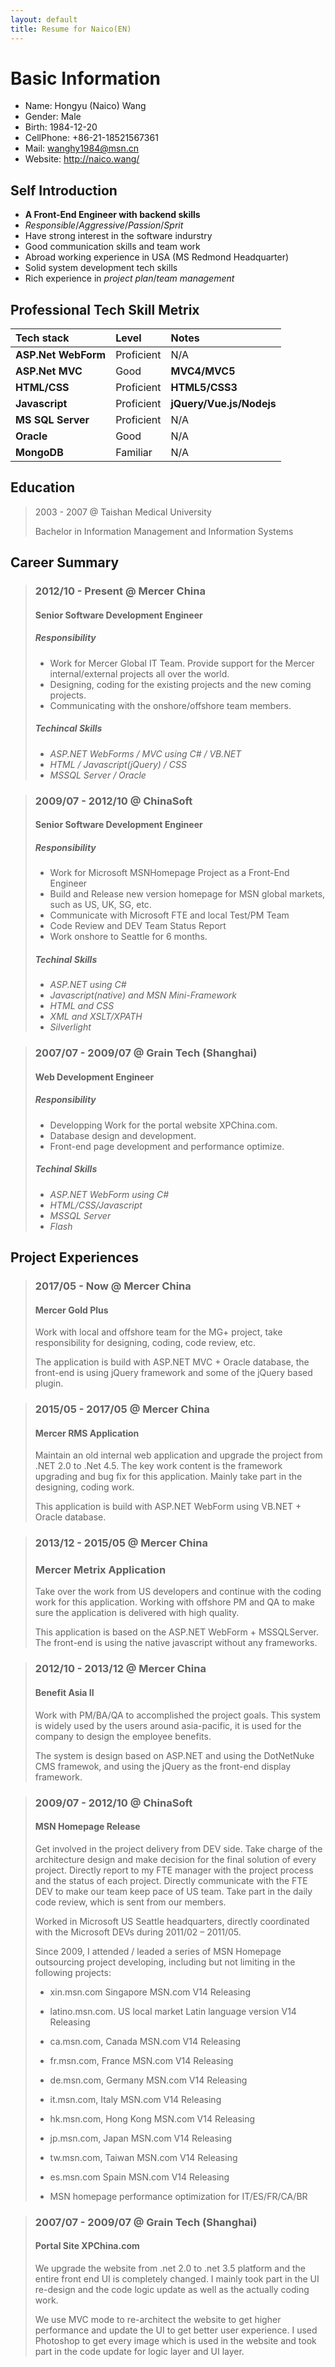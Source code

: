 ```yaml
---
layout: default
title: Resume for Naico(EN)
---
```

# Basic Information

* Name: Hongyu (Naico) Wang
* Gender: Male
* Birth: 1984-12-20
* CellPhone: +86-21-18521567361
* Mail: <wanghy1984@msn.cn>
* Website: <http://naico.wang/>

## Self Introduction

* **A Front-End Engineer with backend skills**
* _Responsible_/_Aggressive_/_Passion_/_Sprit_
* Have strong interest in the software indurstry
* Good communication skills and team work
* Abroad working experience in USA (MS Redmond Headquarter)
* Solid system development tech skills
* Rich experience in _project plan_/_team management_

## Professional Tech Skill Metrix

| Tech stack             | Level         | Notes                    |
|:-----------------------|:--------------|:-------------------------|
| **ASP.Net WebForm**    | Proficient    | N/A                      |
| **ASP.Net MVC**        | Good          | **MVC4/MVC5**            |
| **HTML/CSS**           | Proficient    | **HTML5/CSS3**           |
| **Javascript**         | Proficient    | **jQuery/Vue.js/Nodejs** |
| **MS SQL Server**      | Proficient    | N/A                      |
| **Oracle**             | Good          | N/A                      |
| **MongoDB**            | Familiar      | N/A                      |

## Education

> 2003 - 2007 @ Taishan Medical University
>
> Bachelor in Information Management and Information Systems

## Career Summary

> ### 2012/10 - Present  @ Mercer China
>
> #### Senior Software Development Engineer
>
> ##### Responsibility
>
> * Work for Mercer Global IT Team. Provide support for the Mercer internal/external projects all over the world.
> * Designing, coding for the existing projects and the new coming projects.
> * Communicating with the onshore/offshore team members.
>
> ##### Techincal Skills
>
> * _ASP.NET WebForms / MVC using C# / VB.NET_
> * _HTML / Javascript(jQuery) / CSS_
> * _MSSQL Server / Oracle_

> ### 2009/07 - 2012/10 @ ChinaSoft
>
> #### Senior Software Development Engineer
>
> ##### Responsibility
>
> * Work for Microsoft MSNHomepage Project as a Front-End Engineer
> * Build and Release new version homepage for MSN global markets, such as US, UK, SG, etc.
> * Communicate with Microsoft FTE and local Test/PM Team
> * Code Review and DEV Team Status Report
> * Work onshore to Seattle for 6 months.
>
> ##### Techinal Skills
> * _ASP.NET using C#_
> * _Javascript(native) and MSN Mini-Framework_
> * _HTML and CSS_
> * _XML and XSLT/XPATH_
> * _Silverlight_

> ### 2007/07 - 2009/07 @ Grain Tech (Shanghai)
>
> #### Web Development Engineer
>
> ##### Responsibility
>
> * Developping Work for the portal website XPChina.com.
> * Database design and development.
> * Front-end page development and performance optimize.
>
> ##### Techinal Skills
>
> * _ASP.NET WebForm using C#_
> * _HTML/CSS/Javascript_
> * _MSSQL Server_
> * _Flash_

## Project Experiences

> ### 2017/05 - Now  @ Mercer China
>
> #### Mercer Gold Plus
>
> Work with local and offshore team for the MG+ project, take responsibility for designing, coding, code review, etc.
>
> The application is build with ASP.NET MVC + Oracle database, the front-end is using jQuery framework and some of the jQuery based plugin.

> ### 2015/05 - 2017/05 @ Mercer China
>
> #### Mercer RMS Application
>
> Maintain an old internal web application and upgrade the project from .NET 2.0 to .Net 4.5. The key work content is the framework upgrading and bug fix for this application. Mainly take part in the designing, coding work.
>
> This application is build with ASP.NET WebForm using VB.NET + Oracle database.

> ### 2013/12 - 2015/05 @ Mercer China
>
> ### Mercer Metrix Application
>
> Take over the work from US developers and continue with the coding work for this application. Working with offshore PM and QA to make sure the application is delivered with high quality.
>
> This application is based on the ASP.NET WebForm + MSSQLServer. The front-end is using the native javascript without any frameworks.

> ### 2012/10 - 2013/12 @ Mercer China
>
> #### Benefit Asia II
> 
> Work with PM/BA/QA to accomplished the project goals. This system is widely used by the users around asia-pacific, it is used for the company to design the employee benefits.
>
> The system is design based on ASP.NET and using the DotNetNuke CMS framewok, and using the jQuery as the front-end display framework.

> ### 2009/07 - 2012/10 @ ChinaSoft
>
> #### MSN Homepage Release
>
> Get involved in the project delivery from DEV side. Take charge of the architecture design and make decision for the final solution of every project. Directly report to my FTE manager with the project process and the status of each project. Directly communicate with the FTE DEV to make our team keep pace of US team. Take part in the daily code review, which is sent from our members.
>
> Worked in Microsoft US Seattle headquarters, directly coordinated with the Microsoft DEVs during 2011/02 – 2011/05.
>
> Since 2009, I attended / leaded a series of MSN Homepage outsourcing project developing, including but not limiting in the following projects:
>
> * xin.msn.com Singapore MSN.com V14 Releasing
>
> * latino.msn.com. US local market Latin language version V14 Releasing
>
> * ca.msn.com, Canada MSN.com V14 Releasing
>
> * fr.msn.com, France MSN.com V14 Releasing
>
> * de.msn.com, Germany MSN.com V14 Releasing
>
> * it.msn.com, Italy MSN.com V14 Releasing
>
> * hk.msn.com, Hong Kong MSN.com V14 Releasing
>
> * jp.msn.com, Japan MSN.com V14 Releasing
>
> * tw.msn.com, Taiwan MSN.com V14 Releasing
>
> * es.msn.com Spain MSN.com V14 Releasing
>
> * MSN homepage performance optimization for IT/ES/FR/CA/BR


> ### 2007/07 - 2009/07 @ Grain Tech (Shanghai)
>
> #### Portal Site XPChina.com
>
> We upgrade the website from .net 2.0 to .net 3.5 platform and the entire front end UI is completely changed. I mainly took part in the UI re-design and the code logic update as well as the actually coding work.
>
> We use MVC mode to re-architect the website to get higher performance and update the UI to get better user experience. I used Photoshop to get every image which is used in the website and took part in the code update for logic layer and UI layer.
